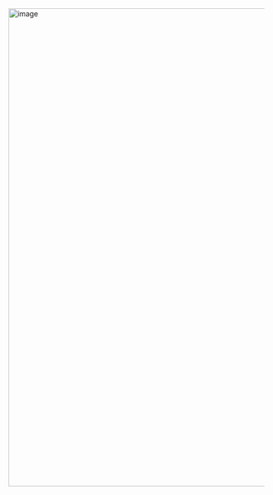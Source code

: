 <a href="https://vimeo.com/800287686">
<img width="941" alt="image" src="https://user-images.githubusercontent.com/98721968/227392065-c95df760-3848-4a7c-9adc-572edc1791c9.png">
</a>
